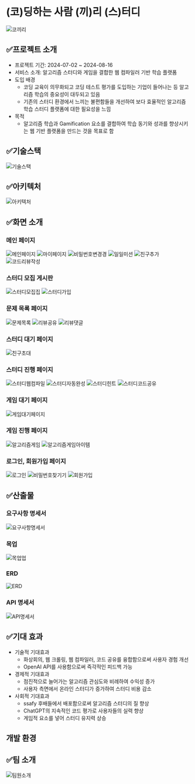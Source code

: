 # (코)딩하는 사람 (끼)리 (스)터디
![코끼리](resources/코끼리.png)

## ✅프로젝트 소개
- 프로젝트 기간: 2024-07-02 ~ 2024-08-16
- 서비스 소개: 알고리즘 스터디와 게임을 결합한 웹 컴파일러 기반 학습 플랫폼
- 도입 배경
    - 코딩 교육이 의무화되고 코딩 테스트 평가를 도입하는 기업이 들어나는 등 알고리즘 학습의 중요성이 대두되고 있음
    - 기존의 스터디 환경에서 느끼는 불편함들을 개선하여 보다 효율적인 알고리즘 학습 스터디 플랫폼에 대한 필요성을 느낌
- 목적
    - 알고리즘 학습과 Gamification 요소를 결합하여 학습 동기와 성과를 향상시키는 웹 기반 플랫폼을 만드는 것을 목표로 함

## ✅기술스택
![기술스택](resources/기술스택.png)

## ✅아키텍처
![아키텍처](resources/아키텍처.png)

## ✅화면 소개

### 메인 페이지
![메인페이지](resources/기능_메인페이지.png)
![마이페이지](resources/기능_마이페이지.png)
![비밀번호변경경](resources/기능_비밀번호변경.png)
![일일미션](resources/기능_일일미션.png)
![친구추가](resources/기능_친구추가.png)
![코드리뷰작성](resources/기능_코드리뷰작성.png)

### 스터디 모집 게시판
![스터디모집집](resources/기능_스터디모집.png)
![스터디가입](resources/기능_스터디가입.png)

### 문제 목록 페이지
![문제목록](resources/기능_문제목록.png)
![리뷰공유](resources/기능_리뷰공유.png)
![리뷰댓글](resources/기능_리뷰댓글.png)

### 스터디 대기 페이지
![친구초대](resources/기능_친구초대.png)

### 스터디 진행 페이지
![스터디웹컴파일](resources/기능_스터디웹컴파일2.png)
![스터디자동완성](resources/기능_스터디자동완성.png)
![스터디힌트](resources/기능_스터디힌트.png)
![스터디코드공유](resources/기능_스터디코드공유.png)

### 게임 대기 페이지
![게임대기페이지](resources/기능_게임대기.png)

### 게임 진행 페이지
![알고리즘게임](resources/기능_알고리즘게임.png)
![알고리즘게임아이템](resources/기능_알고리즘게임아이템.png)

### 로그인, 회원가입 페이지
![로그인](resources/기능_로그인.png)
![비밀번호찾기기](resources/기능_비밀번호찾기.png)
![회원가입](resources/기능_회원가입.png)

## ✅산출물

### 요구사항 명세서
![요구사항명세서](resources/산출물_요구사항명세서.png)

### 목업
![목업업](resources/산출물_목업.png)

### ERD
![ERD](resources/산출물_ERD.png)

### API 명세서
![API명세서](resources/산출물_API명세서.png)

## ✅기대 효과
- 기술적 기대효과
    - 화상회의, 웹 크롤링, 웹 컴파일러, 코드 공유를 융합함으로써 사용자 경험 개선
    - OpenAI API를 사용함으로써 즉각적인 피드백 가능
- 경제적 기대효과
    - 점진적으로 늘어가는 알고리즘 관심도와 비례하여 수익성 증가
    - 사용자 측면에서 온라인 스터디가 증가하여 스터디 비용 감소
- 사회적 기대효과
    - ssafy 후배들에서 배포함으로써 알고리즘 스터디의 질 향상
    - ChatGPT의 지속적인 코드 평가로 사용자들의 실력 향상
    - 게임적 요소를 넣어 스터디 유지력 상승

## 개발 환경

## ✅팀 소개
![팀원소개](resources/팀원소개.png)
